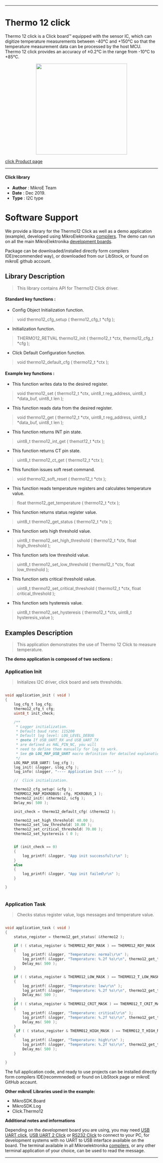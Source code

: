  
---
# Thermo 12 click

Thermo 12 click is a Click board™ equipped with the sensor IC, which can digitize temperature measurements between -40°C and +150°C so that the temperature measurement data can be processed by the host MCU. Thermo 12 click provides an accuracy of ±0.2°C in the range from -10°C to +85°C.

<p align="center">
  <img src="https://download.mikroe.com/images/click_for_ide/thermo12_click.png" height=300px>
</p>

[click Product page](https://www.mikroe.com/thermo-12-click)

---


#### Click library 

- **Author**        : MikroE Team
- **Date**          : Dec 2019.
- **Type**          : I2C type


# Software Support

We provide a library for the Thermo12 Click 
as well as a demo application (example), developed using MikroElektronika 
[compilers](https://shop.mikroe.com/compilers). 
The demo can run on all the main MikroElektronika [development boards](https://shop.mikroe.com/development-boards).

Package can be downloaded/installed directly form compilers IDE(recommended way), or downloaded from our LibStock, or found on mikroE github account. 

## Library Description

> This library contains API for Thermo12 Click driver.

#### Standard key functions :

- Config Object Initialization function.
> void thermo12_cfg_setup ( thermo12_cfg_t *cfg ); 
 
- Initialization function.
> THERMO12_RETVAL thermo12_init ( thermo12_t *ctx, thermo12_cfg_t *cfg );

- Click Default Configuration function.
> void thermo12_default_cfg ( thermo12_t *ctx );


#### Example key functions :

- This function writes data to the desired register.
> void thermo12_set ( thermo12_t *ctx, uint8_t reg_address, uint8_t *data_buf, uint8_t len );
 
- This function reads data from the desired register.
> void thermo12_get ( thermo12_t *ctx, uint8_t reg_address, uint8_t *data_buf, uint8_t len );

- This function returns INT pin state.
> uint8_t thermo12_int_get ( themot12_t *ctx );

- This function returns CT pin state.
> uint8_t thermo12_ct_get ( thermo12_t *ctx );

- This function issues soft reset command.
> void thermo12_soft_reset ( thermo12_t *ctx );

- This function reads temperature registers and calculates temperature value.
> float thermo12_get_temperature ( thermo12_t *ctx );

- This function returns status register value.
> uint8_t thermo12_get_status ( thermo12_t *ctx );

- This function sets high threshold value.
> uint8_t thermo12_set_high_threshold ( thermo12_t *ctx, float high_threshold );

- This function sets low threshold value.
> uint8_t thermo12_set_low_threshold ( thermo12_t *ctx, float low_threshold );

- This function sets critical threshold value.
> uint8_t thermo12_set_critical_threshold ( thermo12_t *ctx, float critical_threshold );

- This function sets hysteresis value.
> uint8_t thermo12_set_hysteresis ( thermo12_t *ctx, uint8_t hysteresis_value );


## Examples Description

> This application demonstrates the use of Thermo 12 Click to measure temperature.

**The demo application is composed of two sections :**

### Application Init 

> Initializes I2C driver, click board and sets thresholds.

```c

void application_init ( void )
{
    log_cfg_t log_cfg;
    thermo12_cfg_t cfg;
    uint8_t init_check;

    /** 
     * Logger initialization.
     * Default baud rate: 115200
     * Default log level: LOG_LEVEL_DEBUG
     * @note If USB_UART_RX and USB_UART_TX 
     * are defined as HAL_PIN_NC, you will 
     * need to define them manually for log to work. 
     * See @b LOG_MAP_USB_UART macro definition for detailed explanation.
     */
    LOG_MAP_USB_UART( log_cfg );
    log_init( &logger, &log_cfg );
    log_info( &logger, "---- Application Init ----" );

    //  Click initialization.

    thermo12_cfg_setup( &cfg );
    THERMO12_MAP_MIKROBUS( cfg, MIKROBUS_1 );
    thermo12_init( &thermo12, &cfg );
    Delay_ms( 500 );

    init_check = thermo12_default_cfg( &thermo12 );

    thermo12_set_high_threshold( 40.00 );
    thermo12_set_low_threshold( 10.00 );
    thermo12_set_critical_threshold( 70.00 );
    thermo12_set_hysteresis ( 0 );


    if (init_check == 0)
    {
        log_printf( &logger, "App init successful\r\n" );
    }
    else 
    {
        log_printf( &logger, "App init failed\r\n" );
    }

}
  
```

### Application Task

> Checks status register value, logs messages and temperature value.

```c

void application_task ( void )
{
    status_register = thermo12_get_status( &thermo12 );

    if ( ( status_register & THERMO12_RDY_MASK ) == THERMO12_RDY_MASK )
    {
        log_printf( &logger, "Temperature: normal\r\n" );
        log_printf( &logger, "Temperature: %.2f %s\r\n", thermo12_get_temperature( &thermo12 ), celsius );
        Delay_ms( 500 );
    }

    if ( ( status_register & THERMO12_LOW_MASK ) == THERMO12_T_LOW_MASK )
    {
        log_printf( &logger, "Temperature: low\r\n" );
        log_printf( &logger, "Temperature: %.2f %s\r\n", thermo12_get_temperature( &thermo12 ), celsius );
        Delay_ms( 500 );
    }
    if ( ( status_register & THERMO12_CRIT_MASK ) == THERMO12_T_CRIT_MASK )
    {
        log_printf( &logger, "Temperature: critical\r\n" );
        log_printf( &logger, "Temperature: %.2f %s\r\n", thermo12_get_temperature( &thermo12 ), celsius );
        Delay_ms( 500 );
    }
     if ( ( status_register & THERMO12_HIGH_MASK ) == THERMO12_T_HIGH_MASK )
    {
        log_printf( &logger, "Temperature: high\r\n" );
        log_printf( &logger, "Temperature: %.2f %s\r\n", thermo12_get_temperature( &thermo12 ), celsius );
        Delay_ms( 500 );
    }

}  

```

The full application code, and ready to use projects can be  installed directly form compilers IDE(recommneded) or found on LibStock page or mikroE GitHub accaunt.

**Other mikroE Libraries used in the example:** 

- MikroSDK.Board
- MikroSDK.Log
- Click.Thermo12

**Additional notes and informations**

Depending on the development board you are using, you may need 
[USB UART click](https://shop.mikroe.com/usb-uart-click), 
[USB UART 2 Click](https://shop.mikroe.com/usb-uart-2-click) or 
[RS232 Click](https://shop.mikroe.com/rs232-click) to connect to your PC, for 
development systems with no UART to USB interface available on the board. The 
terminal available in all Mikroelektronika 
[compilers](https://shop.mikroe.com/compilers), or any other terminal application 
of your choice, can be used to read the message.



---
